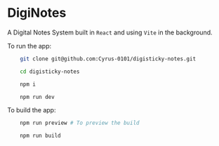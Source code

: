 # DigiNotes

A Digital Notes System built in `React` and using `Vite` in the background.

To run the app:

```sh
    git clone git@github.com:Cyrus-0101/digisticky-notes.git

    cd digisticky-notes

    npm i

    npm run dev

```

To build the app:

```sh
    npm run preview # To preview the build

    npm run build

```